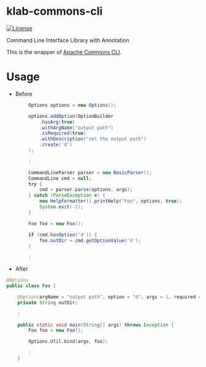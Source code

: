 klab-commons-cli
================

[![License](https://img.shields.io/badge/License-APACHE%20LICENSE%2C%20VERSION%202.0-brightgreen.svg)](http://www.apache.org/licenses/LICENSE-2.0)

Command Line Interface Library with Annotation

This is the wrapper of [Apache Commons CLI](http://commons.apache.org/proper/commons-cli/).

# Usage

* Before

```Java
        Options options = new Options();

        options.addOption(OptionBuilder
            .hasArg(true)
            .withArgName("output path")
            .isRequired(true)
            .withDescription("set the output path")
            .create('d')
        );

        :

        CommandLineParser parser = new BasicParser();
        CommandLine cmd = null;
        try {
            cmd = parser.parse(options, args);
        } catch (ParseException e) {
            new HelpFormatter().printHelp("Foo", options, true);
            System.exit(-1);
        }

        Foo foo = new Foo();

        if (cmd.hasOption('d')) {
            foo.outDir = cmd.getOptionValue('d');
        }

        :
```


* After

```Java
@Options
public class Foo {

    @Option(argName = "output path", option = "d", args = 1, required = true, description = "set the output path")
    private String outDir;

    :

    public static void main(String[] args) throws Exception {
        Foo foo = new Foo();

        Options.Util.bind(args, foo);

        :
    }
```
